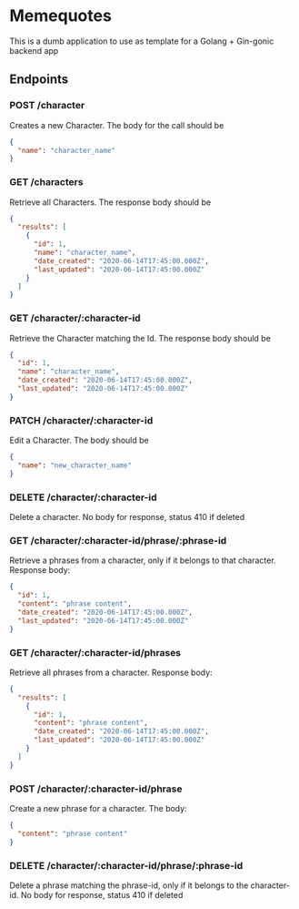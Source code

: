 # Memequotes

This is a dumb application to use as template for a Golang + Gin-gonic backend app

## Endpoints

### POST /character
Creates a new Character. The body for the call should be
```json
{
  "name": "character_name"
}
```

### GET /characters
Retrieve all Characters. The response body should be
```json
{
  "results": [
    {
      "id": 1,
      "name": "character_name",
      "date_created": "2020-06-14T17:45:00.000Z",
      "last_updated": "2020-06-14T17:45:00.000Z"
    }
  ]
}
```

### GET /character/:character-id
Retrieve the Character matching the Id. The response body should be
```json
{
  "id": 1,
  "name": "character_name",
  "date_created": "2020-06-14T17:45:00.000Z",
  "last_updated": "2020-06-14T17:45:00.000Z"
}
```

### PATCH /character/:character-id
Edit a Character. The body should be
```json
{
  "name": "new_character_name"
}
```

### DELETE /character/:character-id
Delete a character. No body for response, status 410 if deleted

### GET /character/:character-id/phrase/:phrase-id
Retrieve a phrases from a character, only if it belongs to that character. Response body:
```json
{
  "id": 1,
  "content": "phrase content",
  "date_created": "2020-06-14T17:45:00.000Z",
  "last_updated": "2020-06-14T17:45:00.000Z"
}
```

### GET /character/:character-id/phrases
Retrieve all phrases from a character. Response body:
```json
{
  "results": [
    {
      "id": 1,
      "content": "phrase content",
      "date_created": "2020-06-14T17:45:00.000Z",
      "last_updated": "2020-06-14T17:45:00.000Z"
    }
  ]
}
```

### POST /character/:character-id/phrase
Create a new phrase for a character. The body:
```json
{
  "content": "phrase content"
}
```

### DELETE /character/:character-id/phrase/:phrase-id
Delete a phrase matching the phrase-id, only if it belongs to the character-id. No body for response, status 410 if deleted
